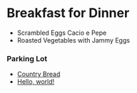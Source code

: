 # Breakfast for Dinner
- Scrambled Eggs Cacio e Pepe
- Roasted Vegetables with Jammy Eggs

### Parking Lot
- [Country Bread](https://www.food.com/recipe/country-bread-12807)
- <a href="http://example.com/" target="_blank">Hello, world!</a>
